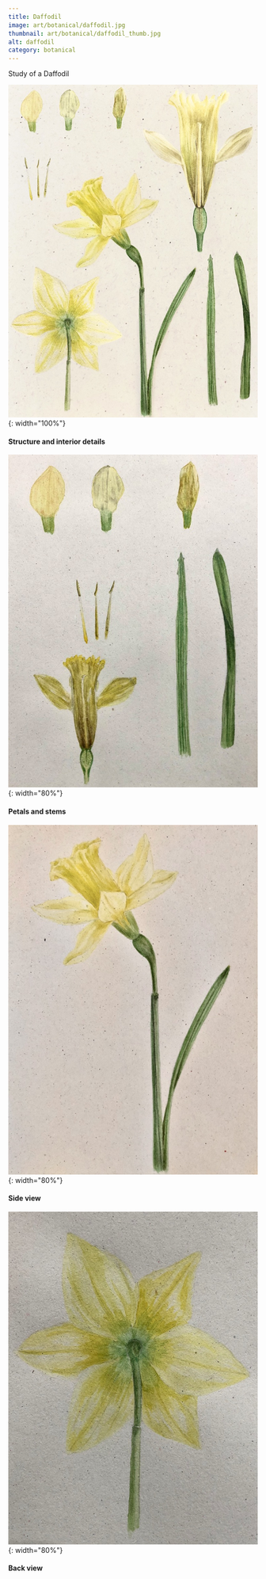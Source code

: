 ```yaml
---
title: Daffodil
image: art/botanical/daffodil.jpg
thumbnail: art/botanical/daffodil_thumb.jpg
alt: daffodil
category: botanical
---
```


Study of a Daffodil

![daffodil](./assets/img/art/botanical/daffodil_structure.jpg){: width="100%"}

#### Structure and interior details

![daffodil parts](./assets/img/art/botanical/daffodil_parts.jpg){: width="80%"}

#### Petals and stems

![daffodil side](./assets/img/art/botanical/daffodil_side.jpg){: width="80%"}

#### Side view

![daffodil back](./assets/img/art/botanical/daffodil_back.jpg){: width="80%"}

#### Back view
